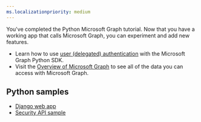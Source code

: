 ```yaml
---
ms.localizationpriority: medium
---
```


<!-- markdownlint-disable MD041 -->

You've completed the Python Microsoft Graph tutorial. Now that you have a working app that calls Microsoft Graph, you can experiment and add new features.

- Learn how to use [user (delegated) authentication](/graph/tutorials/python) with the Microsoft Graph Python SDK.
- Visit the [Overview of Microsoft Graph](/graph/overview) to see all of the data you can access with Microsoft Graph.

## Python samples

- [Django web app](https://github.com/microsoftgraph/msgraph-training-pythondjangoapp)
- [Security API sample](https://github.com/microsoftgraph/python-security-rest-sample)
